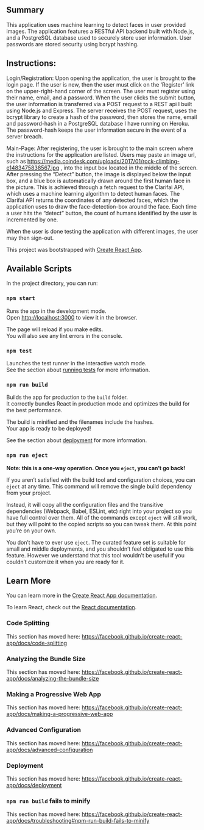 ## Summary

This application uses machine learning to detect faces in user provided images. The application features a RESTful API backend built with Node.js, and a PostgreSQL database used to securely store user information. User passwords are stored security using bcrypt hashing.  

## Instructions:

Login/Registration: Upon opening the application, the user is brought to the login page. If the user is new, then the user must click on the ‘Register’ link on the upper-right-hand corner of the screen. The user must register using their name, email, and a password. When the user clicks the submit button, the user information is transferred via a POST request to a REST api I built using Node.js and Express. The server receives the POST request, uses the bcrypt library to create a hash of the password, then stores the name, email and password-hash in a PostgreSQL database I have running on Heroku. The password-hash keeps the user information secure in the event of a server breach.

 

Main-Page: After registering, the user is brought to the main screen where the instructions for the application are listed. Users may paste an image url, such as https://media.coindesk.com/uploads/2017/01/rock-climbing-e1483475838567.jpg , into the input box located in the middle of the screen. After pressing the “Detect” button, the image is displayed below the input box, and a blue box is automatically drawn around the first human face in the picture. This is achieved through a fetch request to the Clarifai API, which uses a machine learning algorithm to detect human faces. The Clarifai API returns the coordinates of any detected faces, which the application uses to draw the face-detection-box around the face. Each time a user hits the “detect” button, the count of humans identified by the user is incremented by one.

 

When the user is done testing the application with different images, the user may then sign-out.


This project was bootstrapped with [Create React App](https://github.com/facebook/create-react-app).

## Available Scripts

In the project directory, you can run:

### `npm start`

Runs the app in the development mode.<br>
Open [http://localhost:3000](http://localhost:3000) to view it in the browser.

The page will reload if you make edits.<br>
You will also see any lint errors in the console.

### `npm test`

Launches the test runner in the interactive watch mode.<br>
See the section about [running tests](https://facebook.github.io/create-react-app/docs/running-tests) for more information.

### `npm run build`

Builds the app for production to the `build` folder.<br>
It correctly bundles React in production mode and optimizes the build for the best performance.

The build is minified and the filenames include the hashes.<br>
Your app is ready to be deployed!

See the section about [deployment](https://facebook.github.io/create-react-app/docs/deployment) for more information.

### `npm run eject`

**Note: this is a one-way operation. Once you `eject`, you can’t go back!**

If you aren’t satisfied with the build tool and configuration choices, you can `eject` at any time. This command will remove the single build dependency from your project.

Instead, it will copy all the configuration files and the transitive dependencies (Webpack, Babel, ESLint, etc) right into your project so you have full control over them. All of the commands except `eject` will still work, but they will point to the copied scripts so you can tweak them. At this point you’re on your own.

You don’t have to ever use `eject`. The curated feature set is suitable for small and middle deployments, and you shouldn’t feel obligated to use this feature. However we understand that this tool wouldn’t be useful if you couldn’t customize it when you are ready for it.

## Learn More

You can learn more in the [Create React App documentation](https://facebook.github.io/create-react-app/docs/getting-started).

To learn React, check out the [React documentation](https://reactjs.org/).

### Code Splitting

This section has moved here: https://facebook.github.io/create-react-app/docs/code-splitting

### Analyzing the Bundle Size

This section has moved here: https://facebook.github.io/create-react-app/docs/analyzing-the-bundle-size

### Making a Progressive Web App

This section has moved here: https://facebook.github.io/create-react-app/docs/making-a-progressive-web-app

### Advanced Configuration

This section has moved here: https://facebook.github.io/create-react-app/docs/advanced-configuration

### Deployment

This section has moved here: https://facebook.github.io/create-react-app/docs/deployment

### `npm run build` fails to minify

This section has moved here: https://facebook.github.io/create-react-app/docs/troubleshooting#npm-run-build-fails-to-minify
